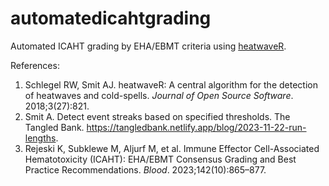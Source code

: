 # automatedicahtgrading
Automated ICAHT grading by EHA/EBMT criteria using [heatwaveR](https://robwschlegel.github.io/heatwaveR/).

References:
1. Schlegel RW, Smit AJ. heatwaveR: A central algorithm for the detection of heatwaves and cold-spells. *Journal of Open Source Software*. 2018;3(27):821.
2. Smit A. Detect event streaks based on specified thresholds. The Tangled Bank. https://tangledbank.netlify.app/blog/2023-11-22-run-lengths.
3. Rejeski K, Subklewe M, Aljurf M, et al. Immune Effector Cell-Associated Hematotoxicity (ICAHT): EHA/EBMT Consensus Grading and Best Practice Recommendations. *Blood*. 2023;142(10):865–877.
